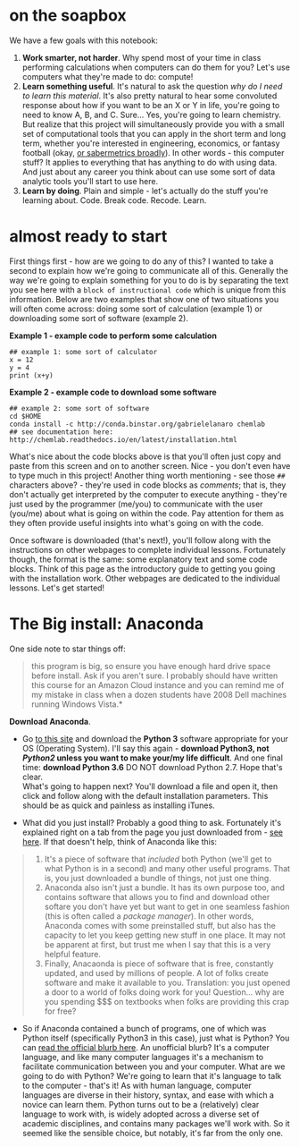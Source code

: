 # on the soapbox
We have a few goals with this notebook:  
1) **Work smarter, not harder**. Why spend most of your time in class performing calculations when computers can do them for you? Let's use computers what they're made to do: compute!
2) **Learn something useful**. It's natural to ask the question *why do I need to learn this material*. It's also pretty natural to hear some convoluted response about how if you want to be an X or Y in life, you're going to need to know A, B, and C. Sure... Yes, you're going to learn chemistry. But realize that this project will simultaneously provide you with a small set of computational tools that you can apply in the short term and long term, whether you're interested in engineering, economics, or fantasy football (okay, [or sabermetrics broadly](https://shenjeffreydatascience.tumblr.com/post/101741302014/data-science-sabermetrics)). In other words - this computer stuff? It applies to everything that has anything to do with using data. And just about any career you think about can use some sort of data analytic tools you'll start to use here.  
3) **Learn by doing**. Plain and simple - let's actually do the stuff you're learning about. Code. Break code. Recode. Learn.

# almost ready to start
First things first - how are we going to do any of this? I wanted to take a second to explain how we're going to communicate all of this. Generally the way we're going to explain something for you to do is by separating the text you see here with a `block of instructional code` which is unique from this information. Below are two examples that show one of two situations you will often come across: doing some sort of calculation (example 1) or downloading some sort of software (example 2).  

**Example 1 - example code to perform some calculation**
```
## example 1: some sort of calculator
x = 12
y = 4
print (x+y)
```
**Example 2 - example code to download some software**
```
## example 2: some sort of software
cd $HOME
conda install -c http://conda.binstar.org/gabrielelanaro chemlab
## see documentation here: http://chemlab.readthedocs.io/en/latest/installation.html
```
What's nice about the code blocks above is that you'll often just copy and paste from this screen and on to another screen. Nice - you don't even have to type much in this project! Another thing worth mentioning - see those `##` characters above? - they're used in code blocks as *comments*; that is, they don't actually get interpreted by the computer to execute anything - they're just used by the programmer (me/you) to communicate with the user (you/me) about what is going on within the code. Pay attention for them as they often provide useful insights into what's going on with the code.  

Once software is downloaded (that's next!), you'll follow along with the instructions on other webpages to complete individual lessons. Fortunately though, the format is the same: some explanatory text and some code blocks. Think of this page as the introductory guide to getting you going with the installation work. Other webpages are dedicated to the individual lessons. Let's get started!  

# The Big install: Anaconda
One side note to star things off:  
> this program is big, so ensure you have enough hard drive space before install. Ask if you aren't sure. I probably should have written this course for an Amazon Cloud instance and you can remind me of my mistake in class when a dozen students have 2008 Dell machines running Windows Vista.*  

**Download Anaconda**.  
- Go [to this site](https://www.anaconda.com/download/) and download the **Python 3** software appropriate for your OS (Operating System). I'll say this again - **download Python3, not *Python2* unless you want to make your/my life difficult**. And one final time: **download Python 3.6** DO NOT download Python 2.7. Hope that's clear.  
What's going to happen next? You'll download a file and open it, then click and follow along with the default installation parameters. This should be as quick and painless as installing iTunes.  

- What did you just install? Probably a good thing to ask. Fortunately it's explained right on a tab from the page you just downloaded from - [see here](https://www.anaconda.com/what-is-anaconda/). If that doesn't help, think of Anaconda like this: 
> 1) It's a piece of software that *included* both Python (we'll get to what Python is in a second) and many other useful programs. That is, you just downloaded a bundle of things, not just one thing.
> 2) Anaconda also isn't just a bundle. It has its own purpose too, and contains software that allows you to find and download other softare you don't have yet but want to get in one seamless fashion (this is often called a *package manager*). In other words, Anaconda comes with some preinstalled stuff, but also has the capacity to let you keep getting new stuff in one place. It may not be apparent at first, but trust me when I say that this is a very helpful feature.
> 3) Finally, Anacaonda is piece of software that is free, constantly updated, and used by millions of people. A lot of folks create software and make it available to you. Translation: you just opened a door to a world of folks doing work for you! Question... why are you spending $$$ on textbooks when folks are providing this crap for free?  

- So if Anaconda contained a bunch of programs, one of which was Python itself (specifically Python3 in this case), just what is Python? You can [read the official blurb here](https://www.python.org/doc/essays/blurb/). An unofficial blurb? It's a computer language, and like many computer languages it's a mechanism to facilitate communication between you and your computer. What are we going to do with Python? We're going to learn that it's language to talk to the computer - that's it! As with human language, computer languages are diverse in their history, syntax, and ease with which a novice can learn them. Python turns out to be a (relatively) clear language to work with, is widely adopted across a diverse set of academic disciplines, and contains many packages we'll work with. So it seemed like the sensible choice, but notably, it's far from the only one. 
